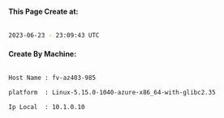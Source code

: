 
   
#### This Page Create at:

```bash

2023-06-23 - 23:09:43 UTC

```

#### Create By Machine:

```bash

Host Name : fv-az403-985

platform  : Linux-5.15.0-1040-azure-x86_64-with-glibc2.35

Ip Local  : 10.1.0.10

```

